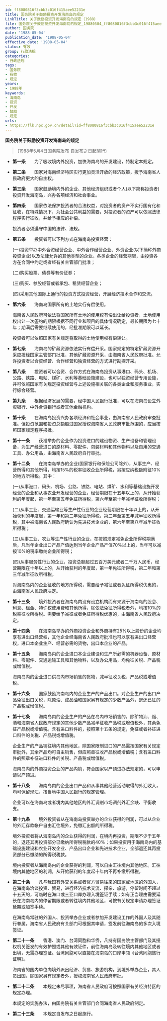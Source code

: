 ```yaml
---
id: ff8080816f3cbb3c016f415aee52231e
title: 国务院关于鼓励投资开发海南岛的规定
LinkTitle: 关于鼓励投资开发海南岛的规定（1988）
file: 国务院关于鼓励投资开发海南岛的规定_19880504_ff8080816f3cbb3c016f415aee52231e.docx
author: 国务院
date: '1988-05-04'
publication_date: '1988-05-04'
effective_date: '1988-05-04'
status: 有效
group: 行政法规
categories:
- 行政法规
tags:
- 国务院
- 有效
- 规定
years:
- 1988年
keywords:
- 海南岛
- 投资
- 开发
- 鼓励
- 规定
urls:
- https://flk.npc.gov.cn/detail?id=ff8080816f3cbb3c016f415aee52231e
---
```


**国务院关于鼓励投资开发海南岛的规定**

> (1988年5月4日国务院发布 自发布之日起施行)

- **第一条**　　为了吸收境内外投资，加快海南岛的开发建设，特制定本规定。

- **第二条**　　国家对海南经济特区实行更加灵活开放的经济政策，授予海南省人民政府更大的自主权。

- **第三条**　　国家鼓励境内外的企业、其他经济组织或者个人(以下简称投资者)投资开发海南岛，兴办各项经济和社会事业。

- **第四条**　　国家依法保护投资者的合法权益，对投资者的资产不实行国有化和征收，在特殊情况下，为社会公共利益的需要，对投资者的资产可以依照法律程序实行征收，并给予相应的补偿。

  投资者必须遵守中国的法律、法规。

- **第五条**　　投资者可以下列方式在海南岛投资经营：

  (一)投资举办中外合资经营企业、中外合作经营企业、外资企业(以下简称外商投资企业)以及法律允许的其他类型的企业。各类企业的经营期限，由投资各方在合同中约定或者经有关主管部门批准；

  (二)购买股票、债券等有价证券；

  (三)购买、参股经营或者承包、租赁经营企业；

  (四)采用其他国际上通行的投资方式投资经营，开展经济技术合作和交流。

- **第六条**　　海南岛国家所有的土地实行有偿使用。

  海南省人民政府可依法将国家所有土地的使用权有偿出让给投资者，土地使用权出让一次签约的期限根据不同行业和项目的具体情况确定，最长期限为七十年；期满后需要继续使用的，经批准期限可以延长。

  投资者可以依照国家有关规定将取得的土地使用权有偿转让。

- **第七条**　　海南岛的矿藏资源依法实行有偿开采。国家规定的特定矿藏资源开采应报经国家主管部门批准，其他矿藏资源开采，由海南省人民政府批准。允许投资者以合资经营、合作经营和独资经营的方式进行勘探开采。

- **第八条**　　投资者可以合资、合作方式在海南岛投资从事港口、码头、机场、公路、铁路、电站、煤矿、水利等基础设施建设，也可以独资经营专用设施，并可依照国家有关规定投资经营与上述设施相关联的各类企业和服务事业，实行综合经营。

- **第九条**　　根据经济发展的需要，经中国人民银行批准，可以在海南岛设立外资银行、中外合资银行或者其他金融机构。

- **第十条**　　在海南岛投资兴办各项经济和社会事业，由海南省人民政府审查批准。但投资范围和投资总额超过国家授权海南省人民政府审批范围的，应当按照国家规定程序报批。

- **第十一条**　　获准举办的企业作为投资进口的建设物资、生产设备和管理设备，为生产经营进口的原材料、零配件、包装材料和其他物料以及自用的交通工具、办公用品，由海南省人民政府自行审批。

- **第十二条**　　在海南岛举办的企业(国家银行和保险公司除外)，从事生产、经营所得和其他所得，均按15%的税率征收企业所得税，另按应纳税额附征10%的地方所得税。其中：

  (一)从事港口、码头、机场、公路、铁路、电站、煤矿、水利等基础设施开发经营的企业和从事农业开发经营的企业，经营期限在十五年以上的，从开始获利的年度起，第一年至第五年免征所得税，第六年至第十年减半征收所得税；

  (二)从事工业、交通运输业等生产性行业的企业经营期限在十年以上的，从开始获利的年度起，第一年和第二年免征所得税，第三年至第五年减半征收所得税，其中被海南省人民政府确认为先进技术企业的，第六年至第八年减半征收所得税；

  (三)从事工业、农业等生产性行业的企业，在按照规定减免企业所得税期满后，凡当年企业出口产品产值达到当年企业产品产值70%以上的，当年可以减按10%的税率缴纳企业所得税；

  (四)从事服务性行业的企业，投资总额超过五百万美元或者二千万人民币，经营期限在十年以上的，从开始获利的年度起，第一年免征所得税，第二年和第三年减半征收所得税。

  对海南岛内的企业征收的地方所得税，需要给予减征或者免征所得税优惠的，由海南省人民政府决定。

- **第十三条**　　境外投资者在海南岛内没有设立机构而有来源于海南岛的股息、利息、租金、特许权使用费和其他所得，除依法免征所得税者外，均按10%的税率征收所得税。需要给予减征或者免征所得税优惠的，由海南省人民政府决定。

- **第十四条**　　在海南岛举办的外商投资企业和外商持有25%以上股份的企业均享有进出口经营权，其他企业经海南省人民政府批准也可以享有进出口经营权，进口本企业生产、经营必需的货物，出口本企业的产品。

- **第十五条**　　海南岛内的企业进口本企业建设和生产所必需的机器设备、原材料、零配件、交通运输工具和其他物料，以及办公用品，均免征关税、产品税或增值税。

  海南岛内的企业进口供岛内市场销售的货物，减半征收关税、产品税或增值税。

- **第十六条**　　国家鼓励海南岛内的企业生产的产品出口。对企业生产的出口产品免征出口关税，除原油、成品油和国家另有规定的少数产品外，退还已征的产品税或增值税。

- **第十七条**　　海南岛内的企业生产的产品在岛内市场销售的，除矿物汕、烟、酒和海南省人民政府规定的其他少数产品减半征收产品税或增值税外，其余免征产品税或增值税。含有进口料件的，按照第十五条的规定，免征或者补征进口料件的关税、产品税或增值税。

  企业生产的产品销往境内其他地区，除国家限制进口的产品需按国家有关规定审批外，其余产品均可自主销售，但应照章征收产品税或增值税；含有进口料件的照章补征进口料件的关税、产品税或增值税。

  海南岛内的外商投资企业的产品内销，符合国家以产顶进办法规定的，可以申请以产顶进。

- **第十八条**　　海南岛内的企业出口产品和从事其他经营活动取得的外汇收入，均可保留现汇，按当地中国人民银行的规定管理。

  企业可以在海南岛或者境内其他地区的外汇调剂市场调剂外汇余缺、平衡收支。

- **第十九条**　　境外投资者从在海南岛投资举办的企业获得的利润，可以从企业的外汇存款帐户自由汇往境外，免缴汇出额的所得税。

  境外投资者将从海南岛内的企业获得的利润，在境内再投资，期限不少于五年的，退还其再投资部分已缴纳所得税税款的40%；如果投资用于海南岛内的基础设施建设和农业开发企业、产品出口企业和先进技术企业，全部退还其再投资部分已缴纳的所得税税款。

  境内投资者从海南岛内的企业获得的利润，可以自由汇往境内其他地区。汇往境内其他地区的利润，从开始获利的年度起十年内不再补缴所得税。

- **第二十条**　　凡与我国有外交关系或者官方贸易往来的国家或地区的外国人，在海南岛洽谈投资、贸易，进行经济技术交流、探亲、旅游，停留时间不超过十五天的，可临时在海口或三亚口岸办理入境签证手续；如有正当理由需要延长在海南岛内的停留期限或者转往境内其他地区，可按有关规定申请办理签证延期或加签手续。

  在海南岛常驻的外国人、投资举办企业或者参加开发建设工作的外国人及其随行眷属，海南省人民政府有关部门可根据其申请，签发前往海南岛的多次入境签证。

- **第二十一条**　　香港、澳门、台湾同胞和华侨，凡持有国务院主管部门及其授权机关签发的有效护照或其他有效证件，前往海南岛及转往境内其他地区或者出境，无需办理签证。台湾同胞可以直接在海南岛的口岸申领《台湾同胞旅行证明》。

  海南省的国内单位向境外派出经济、贸易、旅游机构，到境外举办企业，其人员出国，除国家另有规定者外，授权海南省人民政府审批。

- **第二十二条**　　本规定未尽事项，海南省人民政府可按照国家有关经济特区的规定办理。

  本规定的实施办法，由国务院有关主管部门会同海南省人民政府制定。

- **第二十三条**　　本规定自发布之日起施行。
